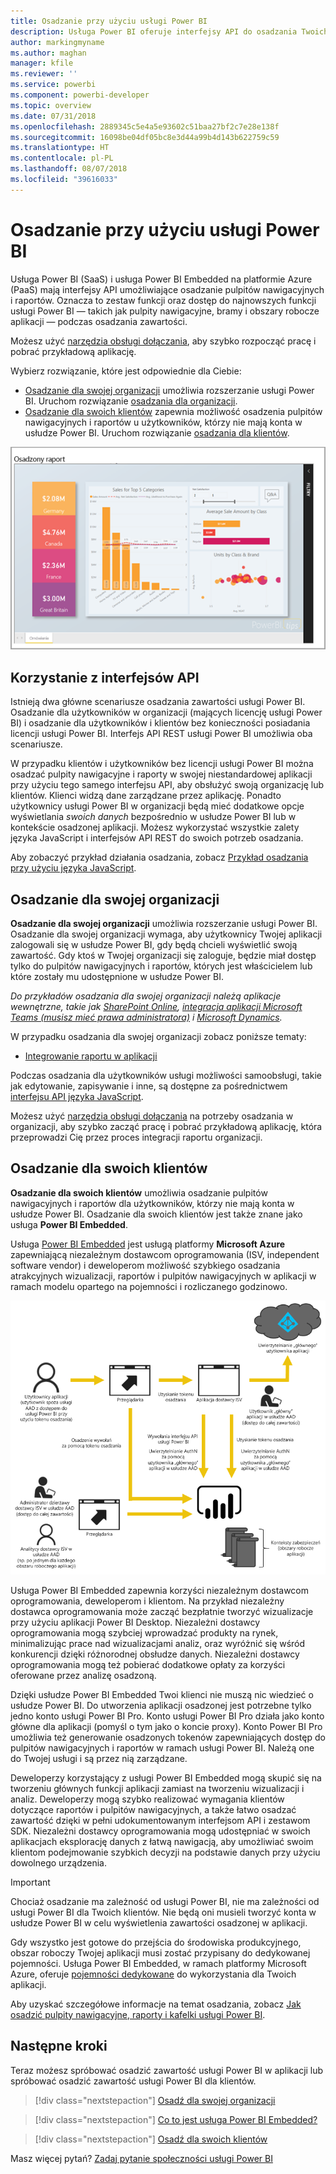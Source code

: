 ```yaml
---
title: Osadzanie przy użyciu usługi Power BI
description: Usługa Power BI oferuje interfejsy API do osadzania Twoich pulpitów nawigacyjnych i raportów w aplikacjach.
author: markingmyname
ms.author: maghan
manager: kfile
ms.reviewer: ''
ms.service: powerbi
ms.component: powerbi-developer
ms.topic: overview
ms.date: 07/31/2018
ms.openlocfilehash: 2889345c5e4a5e93602c51baa27bf2c7e28e138f
ms.sourcegitcommit: 16098be04df05bc8e3d44a99b4d143b622759c59
ms.translationtype: HT
ms.contentlocale: pl-PL
ms.lasthandoff: 08/07/2018
ms.locfileid: "39616033"
---
```

# <a name="embedding-with-power-bi"></a>Osadzanie przy użyciu usługi Power BI

Usługa Power BI (SaaS) i usługa Power BI Embedded na platformie Azure (PaaS) mają interfejsy API umożliwiające osadzanie pulpitów nawigacyjnych i raportów. Oznacza to zestaw funkcji oraz dostęp do najnowszych funkcji usługi Power BI — takich jak pulpity nawigacyjne, bramy i obszary robocze aplikacji — podczas osadzania zawartości.

Możesz użyć [narzędzia obsługi dołączania](https://aka.ms/embedsetup), aby szybko rozpocząć pracę i pobrać przykładową aplikację.

Wybierz rozwiązanie, które jest odpowiednie dla Ciebie:

* [Osadzanie dla swojej organizacji](embedding.md#embedding-for-your-organization) umożliwia rozszerzanie usługi Power BI. Uruchom rozwiązanie [osadzania dla organizacji](https://aka.ms/embedsetup/UserOwnsData).
* [Osadzanie dla swoich klientów](embedding.md#embedding-for-your-customers) zapewnia możliwość osadzenia pulpitów nawigacyjnych i raportów u użytkowników, którzy nie mają konta w usłudze Power BI. Uruchom rozwiązanie [osadzania dla klientów](https://aka.ms/embedsetup/AppOwnsData).

![Przykład usługi PBIE](media/what-can-you-do/what-can-you-do-02.png)

## <a name="using-apis"></a>Korzystanie z interfejsów API

Istnieją dwa główne scenariusze osadzania zawartości usługi Power BI.  Osadzanie dla użytkowników w organizacji (mających licencję usługi Power BI) i osadzanie dla użytkowników i klientów bez konieczności posiadania licencji usługi Power BI. Interfejs API REST usługi Power BI umożliwia oba scenariusze.

W przypadku klientów i użytkowników bez licencji usługi Power BI można osadzać pulpity nawigacyjne i raporty w swojej niestandardowej aplikacji przy użyciu tego samego interfejsu API, aby obsłużyć swoją organizację lub klientów. Klienci widzą dane zarządzane przez aplikację. Ponadto użytkownicy usługi Power BI w organizacji będą mieć dodatkowe opcje wyświetlania *swoich danych* bezpośrednio w usłudze Power BI lub w kontekście osadzonej aplikacji. Możesz wykorzystać wszystkie zalety języka JavaScript i interfejsów API REST do swoich potrzeb osadzania.

Aby zobaczyć przykład działania osadzania, zobacz [Przykład osadzania przy użyciu języka JavaScript](https://microsoft.github.io/PowerBI-JavaScript/demo/).

## <a name="embedding-for-your-organization"></a>Osadzanie dla swojej organizacji

**Osadzanie dla swojej organizacji** umożliwia rozszerzanie usługi Power BI. Osadzanie dla swojej organizacji wymaga, aby użytkownicy Twojej aplikacji zalogowali się w usłudze Power BI, gdy będą chcieli wyświetlić swoją zawartość. Gdy ktoś w Twojej organizacji się zaloguje, będzie miał dostęp tylko do pulpitów nawigacyjnych i raportów, których jest właścicielem lub które zostały mu udostępnione w usłudze Power BI.

*Do przykładów osadzania dla swojej organizacji należą aplikacje wewnętrzne, takie jak [SharePoint Online](https://powerbi.microsoft.com/blog/integrate-power-bi-reports-in-sharepoint-online/), [integracja aplikacji Microsoft Teams (musisz mieć prawa administratora)](https://powerbi.microsoft.com/blog/power-bi-teams-up-with-microsoft-teams/) i [Microsoft Dynamics](https://docs.microsoft.com/dynamics365/customer-engagement/basics/add-edit-power-bi-visualizations-dashboard).*

W przypadku osadzania dla swojej organizacji zobacz poniższe tematy:

* [Integrowanie raportu w aplikacji](embed-sample-for-your-organization.md)

Podczas osadzania dla użytkowników usługi możliwości samoobsługi, takie jak edytowanie, zapisywanie i inne, są dostępne za pośrednictwem [interfejsu API języka JavaScript](https://github.com/Microsoft/PowerBI-JavaScript).

Możesz użyć [narzędzia obsługi dołączania](https://aka.ms/embedsetup/UserOwnsData) na potrzeby osadzania w organizacji, aby szybko zacząć pracę i pobrać przykładową aplikację, która przeprowadzi Cię przez proces integracji raportu organizacji.

## <a name="embedding-for-your-customers"></a>Osadzanie dla swoich klientów

**Osadzanie dla swoich klientów** umożliwia osadzanie pulpitów nawigacyjnych i raportów dla użytkowników, którzy nie mają konta w usłudze Power BI. Osadzanie dla swoich klientów jest także znane jako usługa **Power BI Embedded**.

Usługa [Power BI Embedded](azure-pbie-what-is-power-bi-embedded.md) jest usługą platformy **Microsoft Azure** zapewniającą niezależnym dostawcom oprogramowania (ISV, independent software vendor) i deweloperom możliwość szybkiego osadzania atrakcyjnych wizualizacji, raportów i pulpitów nawigacyjnych w aplikacji w ramach modelu opartego na pojemności i rozliczanego godzinowo.

![Przepływ osadzania dla swoich klientów](media/embedding/powerbi-embed-flow.png)

Usługa Power BI Embedded zapewnia korzyści niezależnym dostawcom oprogramowania, deweloperom i klientom. Na przykład niezależny dostawca oprogramowania może zacząć bezpłatnie tworzyć wizualizacje przy użyciu aplikacji Power BI Desktop. Niezależni dostawcy oprogramowania mogą szybciej wprowadzać produkty na rynek, minimalizując prace nad wizualizacjami analiz, oraz wyróżnić się wśród konkurencji dzięki różnorodnej obsłudze danych. Niezależni dostawcy oprogramowania mogą też pobierać dodatkowe opłaty za korzyści oferowane przez analizę osadzoną.

Dzięki usłudze Power BI Embedded Twoi klienci nie muszą nic wiedzieć o usłudze Power BI. Do utworzenia aplikacji osadzonej jest potrzebne tylko jedno konto usługi Power BI Pro. Konto usługi Power BI Pro działa jako konto główne dla aplikacji (pomyśl o tym jako o koncie proxy). Konto Power BI Pro umożliwia też generowanie osadzonych tokenów zapewniających dostęp do pulpitów nawigacyjnych i raportów w ramach usługi Power BI. Należą one do Twojej usługi i są przez nią zarządzane.

Deweloperzy korzystający z usługi Power BI Embedded mogą skupić się na tworzeniu głównych funkcji aplikacji zamiast na tworzeniu wizualizacji i analiz. Deweloperzy mogą szybko realizować wymagania klientów dotyczące raportów i pulpitów nawigacyjnych, a także łatwo osadzać zawartość dzięki w pełni udokumentowanym interfejsom API i zestawom SDK. Niezależni dostawcy oprogramowania mogą udostępniać w swoich aplikacjach eksplorację danych z łatwą nawigacją, aby umożliwiać swoim klientom podejmowanie szybkich decyzji na podstawie danych przy użyciu dowolnego urządzenia.

> [!IMPORTANT]
> Chociaż osadzanie ma zależność od usługi Power BI, nie ma zależności od usługi Power BI dla Twoich klientów. Nie będą oni musieli tworzyć konta w usłudze Power BI w celu wyświetlenia zawartości osadzonej w aplikacji.

Gdy wszystko jest gotowe do przejścia do środowiska produkcyjnego, obszar roboczy Twojej aplikacji musi zostać przypisany do dedykowanej pojemności. Usługa Power BI Embedded, w ramach platformy Microsoft Azure, oferuje [pojemności dedykowane](azure-pbie-create-capacity.md) do wykorzystania dla Twoich aplikacji.

Aby uzyskać szczegółowe informacje na temat osadzania, zobacz [Jak osadzić pulpity nawigacyjne, raporty i kafelki usługi Power BI](embed-sample-for-customers.md).

## <a name="next-steps"></a>Następne kroki

Teraz możesz spróbować osadzić zawartość usługi Power BI w aplikacji lub spróbować osadzić zawartość usługi Power BI dla klientów.

> [!div class="nextstepaction"]
> [Osadź dla swojej organizacji](embed-sample-for-your-organization.md)

> [!div class="nextstepaction"]
> [Co to jest usługa Power BI Embedded?](azure-pbie-what-is-power-bi-embedded.md)

> [!div class="nextstepaction"]
>[Osadź dla swoich klientów](embed-sample-for-customers.md)

Masz więcej pytań? [Zadaj pytanie społeczności usługi Power BI](http://community.powerbi.com/)